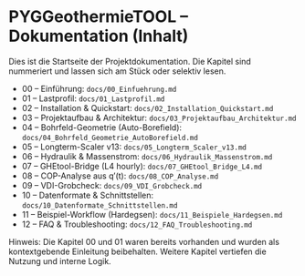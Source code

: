 # PYGGeothermieTOOL – Dokumentation (Inhalt)

Dies ist die Startseite der Projektdokumentation. Die Kapitel sind nummeriert und lassen sich am Stück oder selektiv lesen.

- 00 – Einführung: `docs/00_Einfuehrung.md`
- 01 – Lastprofil: `docs/01_Lastprofil.md`
- 02 – Installation & Quickstart: `docs/02_Installation_Quickstart.md`
- 03 – Projektaufbau & Architektur: `docs/03_Projektaufbau_Architektur.md`
- 04 – Bohrfeld-Geometrie (Auto-Borefield): `docs/04_Bohrfeld_Geometrie_AutoBorefield.md`
- 05 – Longterm-Scaler v13: `docs/05_Longterm_Scaler_v13.md`
- 06 – Hydraulik & Massenstrom: `docs/06_Hydraulik_Massenstrom.md`
- 07 – GHEtool-Bridge (L4 hourly): `docs/07_GHEtool_Bridge_L4.md`
- 08 – COP-Analyse aus q′(t): `docs/08_COP_Analyse.md`
- 09 – VDI-Grobcheck: `docs/09_VDI_Grobcheck.md`
- 10 – Datenformate & Schnittstellen: `docs/10_Datenformate_Schnittstellen.md`
- 11 – Beispiel-Workflow (Hardegsen): `docs/11_Beispiele_Hardegsen.md`
- 12 – FAQ & Troubleshooting: `docs/12_FAQ_Troubleshooting.md`

Hinweis: Die Kapitel 00 und 01 waren bereits vorhanden und wurden als kontextgebende Einleitung beibehalten. Weitere Kapitel vertiefen die Nutzung und interne Logik.

